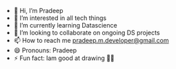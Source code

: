 - 👋 Hi, I’m Pradeep 
- 👀 I’m interested in all tech things
- 🌱 I’m currently learning Datascience
- 💞️ I’m looking to collaborate on ongoing DS projects
- 📫 How to reach me pradeep.m.developer@gmail.com
- 😄 Pronouns: Pradeep
- ⚡ Fun fact: Iam good at drawing 🤙🏻 

<!---
PradeepDev07/PradeepDev07 is a ✨ special ✨ repository because its `READ  ME.md` (this file) appears on your GitHub profile.
You can click the Preview link to take a look at your changes.
--->
